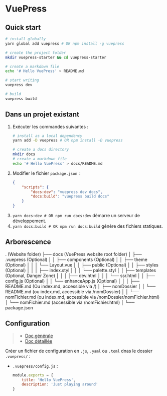 # VuePress

## Quick start

```bash
# install globally
yarn global add vuepress # OR npm install -g vuepress

# create the project folder
mkdir vuepress-starter && cd vuepress-starter

# create a markdown file
echo '# Hello VuePress' > README.md

# start writing
vuepress dev

# build
vuepress build
```

## Dans un projet existant

1. Exécuter les commandes suivantes :
    ```bash
    # install as a local dependency
    yarn add -D vuepress # OR npm install -D vuepress

    # create a docs directory
    mkdir docs
    # create a markdown file
    echo '# Hello VuePress' > docs/README.md
    ```
1. Modifier le fichier `package.json` :
    ``` json
    {
        "scripts": {
            "docs:dev": "vuepress dev docs",
            "docs:build": "vuepress build docs"
        }
    }

    ```
1. `yarn docs:dev # OR npm run docs:dev` démarre un serveur de développement.
1. `yarn docs:build # OR npm run docs:build` génère des fichiers statiques.

## Arborescence

. (Website folder)
├── docs (VuePress website root folder)
│   ├── .vuepress (Optional)
│   │   ├── components (Optional)
│   │   ├── theme (Optional)
│   │   │   └── Layout.vue
│   │   ├── public (Optional)
│   │   ├── styles (Optional)
│   │   │   ├── index.styl
│   │   │   └── palette.styl
│   │   ├── templates (Optional, Danger Zone)
│   │   │   ├── dev.html
│   │   │   └── ssr.html
│   │   ├── config.js (Optional)
│   │   └── enhanceApp.js (Optional)
│   │ 
│   ├── README.md (Ou index.md, accessible via /)
│   ├── nomDossier
│   │   └── README.md (ou index.md, accessible via /nomDossier)
│   │   └── nomFichier.md (ou index.md, accessible via /nomDossier/nomFichier.html)
│   └── nomFichier.md (accessible via /nomFichier.html)
│ 
└── package.json

## Configuration

> - [Doc générale](https://vuepress.vuejs.org/guide/basic-config.html#theme-configuration)
> - [Doc détaillée](https://vuepress.vuejs.org/config/#basic-config)

Créer un fichier de configuration en `.js`, `.yaml` ou `.toml` dnas le dossier `.vuepress/` :
- `.vuepress/config.js` :
    ```js
    module.exports = {
        title: 'Hello VuePress',
        description: 'Just playing around'
    }
    ```